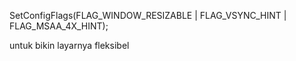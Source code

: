 SetConfigFlags(FLAG_WINDOW_RESIZABLE | FLAG_VSYNC_HINT | FLAG_MSAA_4X_HINT);

untuk bikin layarnya fleksibel
